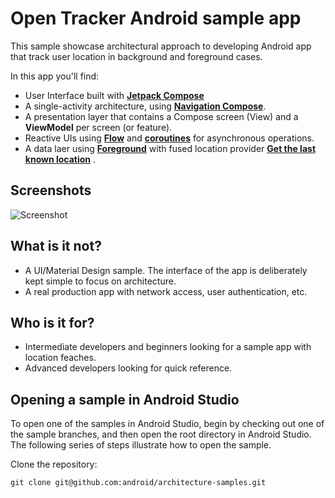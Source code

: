 # Open Tracker Android sample app

This sample showcase architectural approach to developing Android app that track user location in background and foreground cases.

In this app you'll find:
*   User Interface built with **[Jetpack Compose](https://developer.android.com/jetpack/compose)** 
*   A single-activity architecture, using **[Navigation Compose](https://developer.android.com/jetpack/compose/navigation)**.
*   A presentation layer that contains a Compose screen (View) and a **ViewModel** per screen (or feature).
*   Reactive UIs using **[Flow](https://developer.android.com/kotlin/flow)** and **[coroutines](https://kotlinlang.org/docs/coroutines-overview.html)** for asynchronous operations.
*   A data laer using **[Foreground](https://developer.android.com/develop/background-work/services/fgs)** with fused location provider **[Get the last known location](https://developer.android.com/develop/sensors-and-location/location/retrieve-current)** .

## Screenshots

<img src="screenshots/screenshots.png" alt="Screenshot">


## What is it not?
*   A UI/Material Design sample. The interface of the app is deliberately kept simple to focus on architecture.
*   A real production app with network access, user authentication, etc.

## Who is it for?

*   Intermediate developers and beginners looking for a sample app with location feaches.
*   Advanced developers looking for quick reference.

## Opening a sample in Android Studio

To open one of the samples in Android Studio, begin by checking out one of the sample branches, and then open the root directory in Android Studio. The following series of steps illustrate how to open the sample.

Clone the repository:

```
git clone git@github.com:android/architecture-samples.git
```
